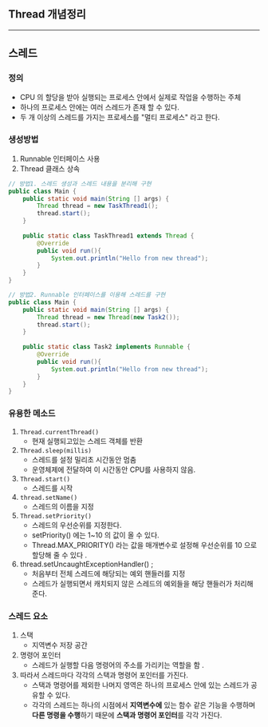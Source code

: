## Thread 개념정리 

---

>

## 스레드

### 정의 

- CPU 의 할당을 받아 실행되는 프로세스 안에서 실제로 작업을 수행하는 주체 
- 하나의 프로세스 안에는 여러 스레드가 존재 할 수 있다. 
- 두 개 이상의 스레드를 가지는 프로세스를 "멀티 프로세스" 라고 한다. 

### 생성방법

1. Runnable 인터페이스 사용
2. Thread 클래스 상속

```java
// 방법1. 스레드 생성과 스레드 내용을 분리해 구현 
public class Main {
    public static void main(String [] args) {
        Thread thread = new TaskThread1();
        thread.start();        
    }
    
    public static class TaskThread1 extends Thread {
        @Override
        public void run(){
            System.out.println("Hello from new thread");
        }
    }
}

// 방법2. Runnable 인터페이스를 이용해 스레드를 구현 
public class Main {
    public static void main(String [] args) {
        Thread thread = new Thread(new Task2());
        thread.start();
    }
 
    public static class Task2 implements Runnable {
        @Override
        public void run(){
            System.out.println("Hello from new thread");
        }
    }
}
```

### 유용한 메소드

1. `Thread.currentThread()`
   - 현재 실행되고있는 스레드 객체를 반환 
2. `Thread.sleep(millis)`
   - 스레드를 설정 밀리초 시간동안 멈춤 
   - 운영체제에 전달하여 이 시간동안 CPU를 사용하지 않음. 
3. `Thread.start()`
   - 스레드를 시작 
4. `thread.setName() `
   - 스레드의 이름을 지정 
5. `Thread.setPriority()`
   - 스레드의 우선순위를 지정한다. 
   - setPriority() 에는 1~10 의 값이 올 수 있다. 
   - Thread.MAX_PRIORITY() 라는 값을 매개변수로 설정해 우선순위를 10 으로 할당해 줄 수 있다 .
6. thread.setUncaughtExceptionHandler() ; 
   - 처음부터 전체 스레드에 해당되는 예외 핸들러를 지정 
   - 스레드가 실행되면서 캐치되지 않은 스레드의 예외들을 해당 핸들러가 처리해준다. 

### 스레드 요소 

1. 스택
   - 지역변수 저장 공간 
2. 명령어 포인터 
   - 스레드가 실행할 다음 명령어의 주소를 가리키는 역할을 함 .
3. 따라서 스레드마다 각각의 스택과 명령어 포인터를 가진다. 
   - 스택과 명령어를 제외한 나머지 영역은 하나의 프로세스 안에 있는 스레드가 공유할 수 있다.
   - 각각의 스레드는 하나의 시점에서 **지역변수에** 있는 함수 같은 기능을 수행하며 **다른 명령을 수행**하기 때문에 **스택과 명령어 포인터**를 각각 가진다.  
